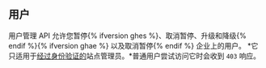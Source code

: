 ## 用户

用户管理 API 允许您暂停{% ifversion ghes %}、取消暂停、升级和降级{% endif %}{% ifversion ghae %} 以及取消暂停{% endif %} 企业上的用户。 *它只适用于[经过身份验证的](/rest/overview/resources-in-the-rest-api#authentication)站点管理员。*普通用户尝试访问它时会收到 `403` 响应。